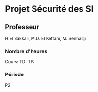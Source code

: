 # Projet Sécurité des SI

## Professeur

H.El Bakkali, M.D. El Kettani, M. Senhadji

### Nombre d'heures

Cours:
TD:
TP:

### Période

P2